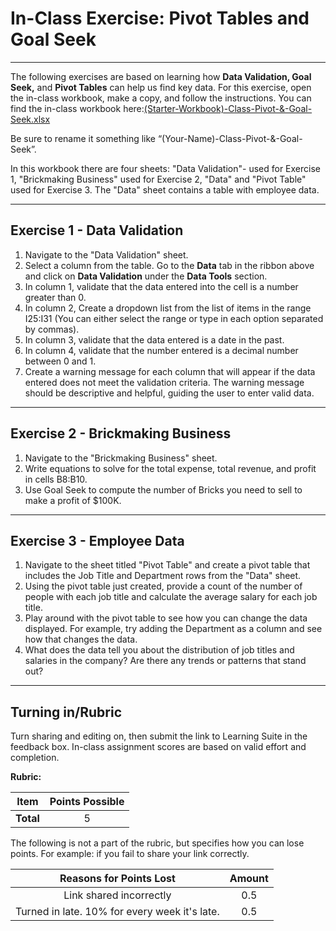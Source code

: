 # In-Class Exercise: Pivot Tables and Goal Seek

---

The following exercises are based on learning how **Data Validation, Goal Seek,** and **Pivot Tables** can help us 
find key 
data. For 
this exercise, open the in-class workbook, make a copy, and follow the instructions. You can find the in-class workbook here:[(Starter-Workbook)-Class-Pivot-&-Goal-Seek.xlsx](%28Starter-Workbook%29-Class-Pivot-%26-Goal-Seek.xlsx)

Be sure to rename it something like “(Your-Name)-Class-Pivot-&-Goal-Seek”.

In this workbook there are four sheets: "Data Validation"- used for Exercise 1, "Brickmaking Business" used for 
Exercise 2, "Data" and "Pivot Table" used for Exercise 3. The "Data" sheet contains a table with employee data.

---

## Exercise 1 - Data Validation
1. Navigate to the "Data Validation" sheet.
2. Select a column from the table. Go to the **Data** tab in the ribbon above and click on **Data Validation** under the 
   **Data Tools** section.
3. In column 1, validate that the data entered into the cell is a number greater than 0.
4. In column 2, Create a dropdown list from the list of items in the range I25:I31 (You can either select the range 
   or type in each option separated by commas).
5. In column 3, validate that the data entered is a date in the past.
6. In column 4, validate that the number entered is a decimal number between 0 and 1.
7. Create a warning message for each column that will appear if the data entered does not meet the validation criteria. 
   The warning message should be descriptive and helpful, guiding the user to enter valid data.

--- 

## Exercise 2 - Brickmaking Business

  1. Navigate to the "Brickmaking Business" sheet.
  2. Write equations to solve for the total expense, total revenue, and profit in cells B8:B10.
  3. Use Goal Seek to compute the number of Bricks you need to sell to make a profit of $100K.

---

## Exercise 3 - Employee Data

1. Navigate to the sheet titled "Pivot Table" and create a pivot table that includes the Job Title and Department 
   rows from the "Data" sheet.
2. Using the pivot table just created, provide a count of the number of people with each job title and calculate the average salary for each job title.
3. Play around with the pivot table to see how you can change the data displayed. For example, try adding the 
   Department as a column and see how that changes the data.
4. What does the data tell you about the distribution of job titles and salaries in the company? Are there any trends or 
   patterns that stand out?

---

## Turning in/Rubric
Turn sharing and editing on, then submit the link to Learning Suite in the feedback box. In-class assignment scores are based on valid effort and completion.

**Rubric:**

|                      Item                      | Points Possible |
|:----------------------------------------------:|:---------------:|
| <div style="text-align: right">**Total**</div> |        5        |

The following is not a part of the rubric, but specifies how you can lose points. For example: if you fail to share your link correctly.

|          **Reasons for Points Lost**          | **Amount** |  
|:---------------------------------------------:|:----------:|
|            Link shared incorrectly            |    0.5     |
| Turned in late. 10% for every week it's late. |    0.5     |